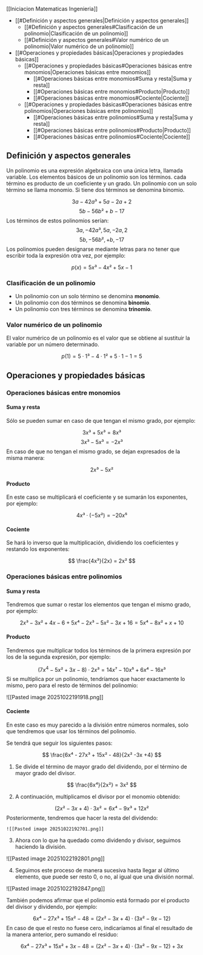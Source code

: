 [[Iniciacion Matematicas Ingenieria]]

- [[#Definición y aspectos generales|Definición y aspectos generales]]
	- [[#Definición y aspectos generales#Clasificación de un polinomio|Clasificación de un polinomio]]
	- [[#Definición y aspectos generales#Valor numérico de un polinomio|Valor numérico de un polinomio]]
- [[#Operaciones y propiedades básicas|Operaciones y propiedades básicas]]
	- [[#Operaciones y propiedades básicas#Operaciones básicas entre monomios|Operaciones básicas entre monomios]]
		- [[#Operaciones básicas entre monomios#Suma y resta|Suma y resta]]
		- [[#Operaciones básicas entre monomios#Producto|Producto]]
		- [[#Operaciones básicas entre monomios#Cociente|Cociente]]
	- [[#Operaciones y propiedades básicas#Operaciones básicas entre polinomios|Operaciones básicas entre polinomios]]
		- [[#Operaciones básicas entre polinomios#Suma y resta|Suma y resta]]
		- [[#Operaciones básicas entre polinomios#Producto|Producto]]
		- [[#Operaciones básicas entre polinomios#Cociente|Cociente]]


## Definición y aspectos generales

Un polinomio es una expresión algebraica con una única letra, llamada variable. Los elementos básicos de un polinomio son los términos. cada término es producto de un coeficiente y un grado. Un polinomio con un solo término se llama monomio. Si tiene dos términos se denomina binomio.

$$
3a - 42a³ + 5a -2a +2
$$
$$
5b - 56b² + b - 17
$$
Los términos de estos polinomios serían:
$$
3a, -42a³ ,5a, -2a, 2
$$
$$
5b, -56b², +b, -17
$$
Los polinomios pueden designarse mediante letras para no tener que escribir toda la expresión otra vez, por ejemplo:

$$
p(x) = 5x³ - 4x² + 5x - 1
$$

### Clasificación de un polinomio

- Un polinomio con un solo término se denomina **monomio**.
- Un polinomio con dos términos se denomina **binomio**.
- Un polinomio con tres términos se denomina **trinomio**.

### Valor numérico de un polinomio

El valor numérico de un polinomio es el valor que se obtiene al sustituir la variable por un número determinado.

$$
p(1) = 5 · 1³ - 4 · 1² + 5·1 - 1 = 5
$$

## Operaciones y propiedades básicas

### Operaciones básicas entre monomios

#### Suma y resta

Sólo se pueden sumar en caso de que tengan el mismo grado, por ejemplo:

$$
3x³ + 5x³ = 8x³
$$
$$
3x³ - 5x³ = -2x³
$$
En caso de que no tengan el mismo grado, se dejan expresados de la misma manera:

$$
2x³ - 5x²
$$
#### Producto

En este caso se multiplicará el coeficiente y se sumarán los exponentes, por ejemplo:

$$
4x³ · (-5x²) = -20x⁵
$$
#### Cociente

Se hará lo inverso que la multiplicación, dividiendo los coeficientes y restando los exponentes:

$$
\frac{4x³}{2x} = 2x²
$$

### Operaciones básicas entre polinomios

#### Suma y resta

Tendremos que sumar o restar los elementos que tengan el mismo grado, por ejemplo:

$$
2x³ - 3x² + 4x - 6 + 5x⁴ - 2x³ - 5x² - 3x + 16 = 5x⁴ -8x² +x + 10
$$
#### Producto

Tendremos que multiplicar todos los términos de la primera expresión por los de la segunda expresión, por ejemplo:

$$
(7x^4 - 5x² + 3x - 8) · 2x³ = 14x⁷ - 10x⁵ + 6x⁴ - 16x³
$$
Si se multiplica por un polinomio, tendríamos que hacer exactamente lo mismo, pero para el resto de términos del polinomio:

![[Pasted image 20251022191918.png]]

#### Cociente

En este caso es muy parecido a la división entre números normales, solo que tendremos que usar los términos del polinomio.

Se tendrá que seguir los siguientes pasos:

$$
\frac{6x⁴ - 27x³ + 15x² - 48}{2x² -3x +4}
$$

1) Se divide el término de mayor grado del dividendo, por el término de mayor grado del divisor.

$$
\frac{6x⁴}{2x²} = 3x²
$$

2) A continuación, multiplicamos el divisor por el monomio obtenido:

$$
(2x² - 3x + 4) · 3x² = 6x⁴ - 9x³ + 12x²
$$
	Posteriormente, tendremos que hacer la resta del dividendo:
	
	![[Pasted image 20251022192701.png]]
	
3) Ahora con lo que ha quedado como dividendo y divisor, seguimos haciendo la división.

![[Pasted image 20251022192801.png]]

4) Seguimos este proceso de manera sucesiva hasta llegar al último elemento, que puede ser resto 0, o no, al igual que una división normal.

![[Pasted image 20251022192847.png]]

También podemos afirmar que el polinomio está formado por el producto del divisor y dividendo, por ejemplo:

$$
6x⁴ - 27x³ + 15x² - 48 = (2x² - 3x + 4) · (3x² - 9x - 12)
$$
En caso de que el resto no fuese cero, indicaríamos al final el resultado de la manera anterior, pero sumando el residuo:

$$
6x⁴ - 27x³ + 15x² + 3x - 48 = (2x² - 3x + 4) · (3x² - 9x - 12) + 3x
$$

